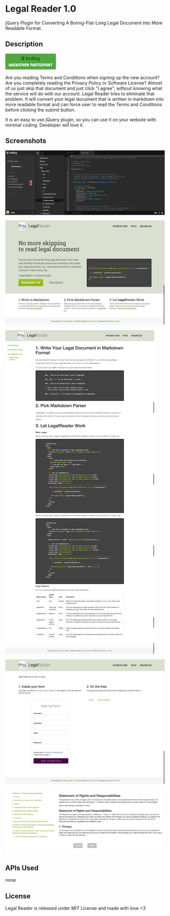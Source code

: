 # Legal Reader 1.0

jQuery Plugin for Converting A Boring-Flat-Long Legal Document into More Readable Format.

## Description

[![Koding Hackathon](/img/badge.png?raw=true "Koding Hackathon")](https://koding.com/Hackathon)

Are you reading Terms and Conditions when signing up the new account? Are you completely reading the Privacy Policy or Software License? Almost of us just skip that document and just click "I agree", without knowing what the service will do with our account. Legal Reader tries to eliminate that problem. It will convert your legal document that is written in markdown into more readable format and can force user to read the Terms and Conditions before clicking the submit button.

It is an easy to use jQuery plugin, so you can use it on your website with minimal coding. Developer will love it.

## Screenshots

![Legal Code](/img/scr_code.png "Legal Reader Code")

![Home](/img/scr_home.png "Home of the library")

![Documentation](/img/scr_docs.png "Documentation")

![Example](/img/scr_example.png "Usage example")

![Convert The Legal](/img/scr_convert.png "Convert the legal")

## APIs Used

none

## License

Legal Reader is released under MIT License and made with love <3
